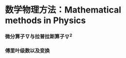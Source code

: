 # 数学物理方法：Mathematical methods in Physics

<script src="https://polyfill.io/v3/polyfill.min.js?features=es6"></script>
<script src="https://cdn.jsdelivr.net/npm/mathjax@3/es5/tex-chtml.js"></script>

### 微分算子$\nabla$与拉普拉斯算子$\nabla^2$

### 傅里叶级数以及变换